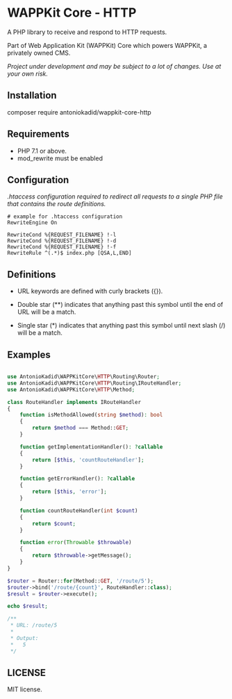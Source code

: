 # WAPPKit Core - HTTP
A PHP library to receive and respond to HTTP requests.

Part of Web Application Kit (WAPPKit) Core which powers WAPPKit, a privately owned CMS.

*Project under development and may be subject to a lot of changes. Use at your own risk.*

## Installation

composer require antoniokadid/wappkit-core-http

## Requirements

* PHP 7.1 or above.
* mod_rewrite must be enabled

## Configuration
*.htaccess configuration required to redirect all requests to a single PHP file that contains the route definitions.*

```apacheconfig
# example for .htaccess configuration
RewriteEngine On

RewriteCond %{REQUEST_FILENAME} !-l
RewriteCond %{REQUEST_FILENAME} !-d
RewriteCond %{REQUEST_FILENAME} !-f
RewriteRule ^(.*)$ index.php [QSA,L,END]
```

## Definitions

- URL keywords are defined with curly brackets ({}).

- Double star (**) indicates that anything past this symbol until the end of URL will be a match.

- Single star (*) indicates that anything past this symbol until next slash (/) will be a match.

## Examples

```php

use AntonioKadid\WAPPKitCore\HTTP\Routing\Router;
use AntonioKadid\WAPPKitCore\HTTP\Routing\IRouteHandler;
use AntonioKadid\WAPPKitCore\HTTP\Method;

class RouteHandler implements IRouteHandler
{
    function isMethodAllowed(string $method): bool
    {
        return $method === Method::GET;
    }

    function getImplementationHandler(): ?callable
    {
        return [$this, 'countRouteHandler'];
    }

    function getErrorHandler(): ?callable
    {
        return [$this, 'error'];
    }

    function countRouteHandler(int $count)
    {
        return $count;
    }

    function error(Throwable $throwable)
    {
        return $throwable->getMessage();
    }
}

$router = Router::for(Method::GET, '/route/5');
$router->bind('/route/{count}', RouteHandler::class);
$result = $router->execute();

echo $result;

/**
 * URL: /route/5
 *
 * Output:
 *   5
 */
```

## LICENSE

MIT license.
